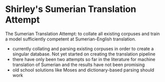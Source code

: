 # Shirley's Sumerian Translation Attempt
The Sumerian Translation Attempt: to collate all existing corpuses and train a model sufficiently competent at Sumerian-English translation. 

- currently collating and parsing existing corpuses in order to create a singular database. Not yet started on creating the translation pipeline
- there have only been two attempts so far in the literature for machine translation of Sumerian and the results have not been promising
- old school solutions like Moses and dictionary-based parsing should work
